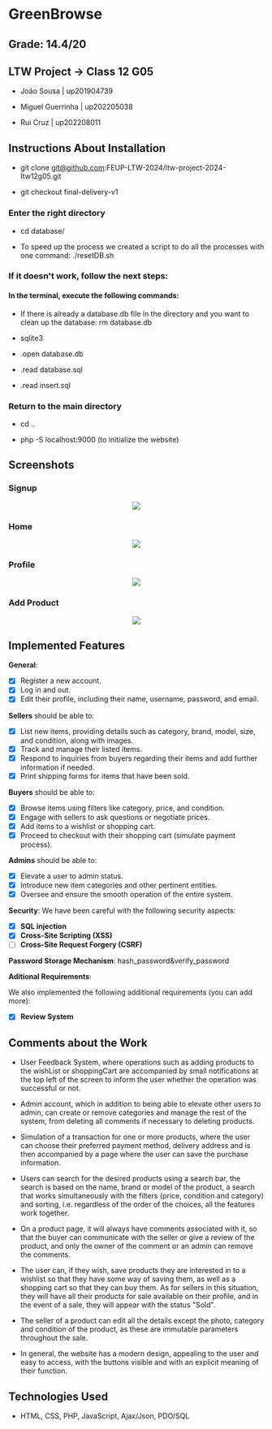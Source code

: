# GreenBrowse
## Grade: 14.4/20
## LTW Project -> Class 12 G05

- João Sousa | up201904739

- Miguel Guerrinha | up202205038

- Rui Cruz | up202208011

## Instructions About Installation

- git clone git@github.com:FEUP-LTW-2024/ltw-project-2024-ltw12g05.git

- git checkout final-delivery-v1

### Enter the right directory

- cd database/

- To speed up the process we created a script to do all the processes with one command: ./resetDB.sh

### If it doesn't work, follow the next steps:

#### In the terminal, execute the following commands:

- If there is already a database.db file in the directory and you want to clean up the database:  rm database.db

- sqlite3

- .open database.db

- .read database.sql

- .read insert.sql

### Return to the main directory

- cd ..

- php -S localhost:9000 (to initialize the website)

## Screenshots

### Signup

<p align="center" justify="center">
  <img src="images/screenshots/signup.png"/>
</p>

### Home

<p align="center" justify="center">
  <img src="images/screenshots/home1.png"/>
</p>

### Profile

<p align="center" justify="center">
  <img src="images/screenshots/profile.png"/>
</p>

### Add Product

<p align="center" justify="center">
  <img src="images/screenshots/seller.png"/>
</p>

## Implemented Features

**General**:
- [x] Register a new account.
- [x] Log in and out.
- [x] Edit their profile, including their name, username, password, and email.

**Sellers**  should be able to:

- [x] List new items, providing details such as category, brand, model, size, and condition, along with images.
- [x] Track and manage their listed items.
- [x] Respond to inquiries from buyers regarding their items and add further information if needed.
- [x] Print shipping forms for items that have been sold.

**Buyers**  should be able to:

- [x] Browse items using filters like category, price, and condition.
- [x] Engage with sellers to ask questions or negotiate prices.
- [x] Add items to a wishlist or shopping cart.
- [x] Proceed to checkout with their shopping cart (simulate payment process).

**Admins**  should be able to:

- [x] Elevate a user to admin status.
- [x] Introduce new item categories and other pertinent entities.
- [x] Oversee and ensure the smooth operation of the entire system.

**Security**:
We have been careful with the following security aspects:

- [x] **SQL injection**
- [x] **Cross-Site Scripting (XSS)**
- [ ] **Cross-Site Request Forgery (CSRF)**

**Password Storage Mechanism**: hash_password&verify_password

**Aditional Requirements**:

We also implemented the following additional requirements (you can add more):

- [x] **Review System**

## Comments about the Work

- User Feedback System, where operations such as adding products to the wishList or shoppingCart are accompanied by small notifications at the top left of the screen to inform the user whether the operation was successful or not.

- Admin account, which in addition to being able to elevate other users to admin, can create or remove categories and manage the rest of the system, from deleting all comments if necessary to deleting products.

- Simulation of a transaction for one or more products, where the user can choose their preferred payment method, delivery address and is then accompanied by a page where the user can save the purchase information.

- Users can search for the desired products using a search bar, the search is based on the name, brand or model of the product, a search that works simultaneously with the filters (price, condition and category) and sorting, i.e. regardless of the order of the choices, all the features work together.

- On a product page, it will always have comments associated with it, so that the buyer can communicate with the seller or give a review of the product, and only the owner of the comment or an admin can remove the comments.

- The user can, if they wish, save products they are interested in to a wishlist so that they have some way of saving them, as well as a shopping cart so that they can buy them. As for sellers in this situation, they will have all their products for sale available on their profile, and in the event of a sale, they will appear with the status "Sold".

- The seller of a product can edit all the details except the photo, category and condition of the product, as these are immutable parameters throughout the sale.

- In general, the website has a modern design, appealing to the user and easy to access, with the buttons visible and with an explicit meaning of their function.

## Technologies Used

- HTML, CSS, PHP, JavaScript, Ajax/Json, PDO/SQL
